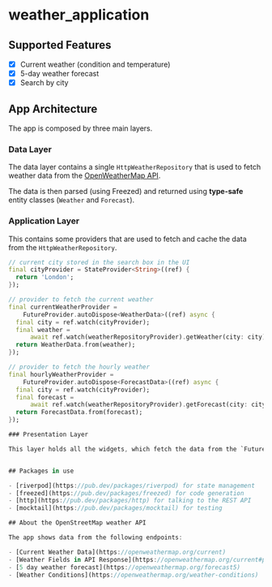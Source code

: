 # weather_application




## Supported Features

- [x] Current weather (condition and temperature)
- [x] 5-day weather forecast
- [x] Search by city

## App Architecture

The app is composed by three main layers.

### Data Layer

The data layer contains a single `HttpWeatherRepository` that is used to fetch weather data from the [OpenWeatherMap API](https://openweathermap.org/api).

The data is then parsed (using Freezed) and returned using **type-safe** entity classes (`Weather` and `Forecast`).

### Application Layer

This contains some providers that are used to fetch and cache the data from the `HttpWeatherRepository`.

```dart
// current city stored in the search box in the UI
final cityProvider = StateProvider<String>((ref) {
  return 'London';
});

// provider to fetch the current weather
final currentWeatherProvider =
    FutureProvider.autoDispose<WeatherData>((ref) async {
  final city = ref.watch(cityProvider);
  final weather =
      await ref.watch(weatherRepositoryProvider).getWeather(city: city);
  return WeatherData.from(weather);
});

// provider to fetch the hourly weather
final hourlyWeatherProvider =
    FutureProvider.autoDispose<ForecastData>((ref) async {
  final city = ref.watch(cityProvider);
  final forecast =
      await ref.watch(weatherRepositoryProvider).getForecast(city: city);
  return ForecastData.from(forecast);
});

### Presentation Layer

This layer holds all the widgets, which fetch the data from the `FutureProvider`s above and map the resulting `AsyncValue` objects to the appropriate UI states (data, loading, error).


## Packages in use

- [riverpod](https://pub.dev/packages/riverpod) for state management
- [freezed](https://pub.dev/packages/freezed) for code generation
- [http](https://pub.dev/packages/http) for talking to the REST API
- [mocktail](https://pub.dev/packages/mocktail) for testing

## About the OpenStreetMap weather API

The app shows data from the following endpoints:

- [Current Weather Data](https://openweathermap.org/current)
- [Weather Fields in API Response](https://openweathermap.org/current#parameter)
- [5 day weather forecast](https://openweathermap.org/forecast5)
- [Weather Conditions](https://openweathermap.org/weather-conditions)



